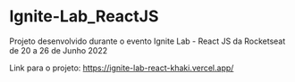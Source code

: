 # Ignite-Lab_ReactJS
Projeto desenvolvido durante o evento Ignite Lab - React JS da Rocketseat de 20 a 26 de Junho 2022

Link para o projeto: https://ignite-lab-react-khaki.vercel.app/
